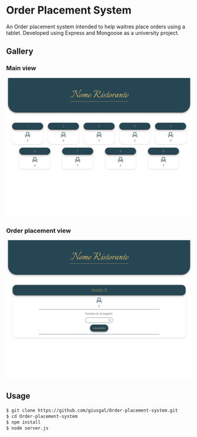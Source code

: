 # Order Placement System

An Order placement system intended to help waitres place orders using a tablet. Developed using Express and Mongoose as a university project.

## Gallery
### Main view
<p align="center">
    <img src="./doc/vista1ori.png">
</p>

### Order placement view
<p align="center">
    <img src="./doc/vista2ori.png">
</p>

## Usage

```console
$ git clone https://github.com/giusgal/Order-placement-system.git
$ cd Order-placement-system
$ npm install
$ node server.js
```
